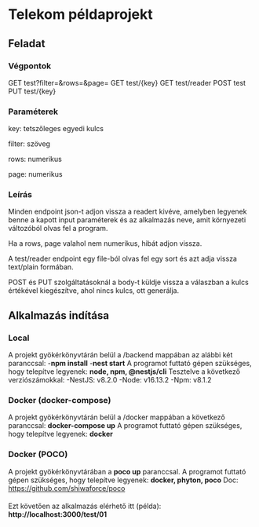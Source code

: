 # Telekom példaprojekt

## Feladat

### Végpontok
GET test?filter=&rows=&page=
GET test/{key}
GET test/reader
POST test
PUT test/{key}
 

### Paraméterek
key: tetszőleges egyedi kulcs

filter: szöveg

rows: numerikus

page: numerikus


### Leírás

Minden endpoint json-t adjon vissza a readert kivéve, amelyben legyenek benne a kapott input paraméterek és az alkalmazás neve, amit környezeti változóból olvas fel a program.

Ha a rows, page valahol nem numerikus, hibát adjon vissza.

A test/reader endpoint egy file-ból olvas fel egy sort és azt adja vissza text/plain formában.

POST és PUT szolgáltatásoknál a body-t küldje vissza a válaszban a kulcs értékével kiegészítve, ahol nincs kulcs, ott generálja.


## Alkalmazás indítása

### Local
A projekt gyökérkönyvtárán belül a /backend mappában az alábbi két paranccsal:
    -**npm install**
    -**nest start** 
A programot futtató gépen szükséges, hogy telepítve legyenek: **node, npm, @nestjs/cli** 
Tesztelve a következő verziószámokkal: 
    -NestJS: v8.2.0
    -Node: v16.13.2
    -Npm: v8.1.2

### Docker (docker-compose)
A projekt gyökérkönyvtárán belül a /docker mappában a következő paranccsal: **docker-compose up**
A programot futtató gépen szükséges, hogy telepítve legyenek: **docker**


### Docker (POCO)
A projekt gyökérkönyvtárában a **poco up** paranccsal.
A programot futtató gépen szükséges, hogy telepítve legyenek: **docker, phyton, poco**
Doc: https://github.com/shiwaforce/poco

####
Ezt követően az alkalmazás elérhető itt (példa): **http://localhost:3000/test/01**
